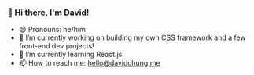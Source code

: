 ### 👋 Hi there, I'm David!

- 😄 Pronouns: he/him
- 🔭 I’m currently working on building my own CSS framework and a few front-end dev projects!
- 🌱 I’m currently learning React.js
- 📫 How to reach me: hello@davidchung.me

<!--
- 👯 I’m looking to collaborate on ...
- 🤔 I’m looking for help with ...
- 💬 Ask me about ...
- ⚡ Fun fact: ...
-->
